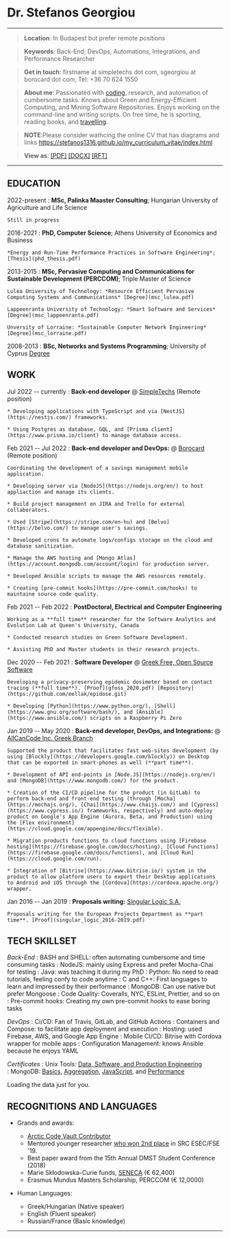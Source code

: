 Dr. Stefanos Georgiou
=====================

----

>  **Location**: In Budapest but prefer remote positions

>  **Keywords**:  Back-End, DevOps, Automations, Integrations, and Performance Researcher

>  **Get in touch**: firstname at simpletechs dot com, sgeorgiou at borocard dot com, Tel: +36 70 624 1550

>  **About me**: Passionated with [coding](https://stefanos1316.github.io/programmers_blog/), research, and automation of cumbersome tasks.
Knows about Green and Energy-Efficient Computing, and Mining Software Repositories. Enjoys working on the command-line and writing scripts.
On free time, he is sporting, reading books, and [travelling](https://stefanos1316.github.io/my_blog/index.html). 

>  **NOTE**:Please consider wathcing the online CV that has diagrams and
links https://stefanos1316.github.io/my_curriculum_vitae/index.html

>  **View as**: [[PDF]](index.pdf) [[DOCX]](index.docx) [[RFT]](index.rtf) 

----

EDUCATION
---------
2022-present
:   **MSc, Palinka Maaster Consulting**; Hungarian University of Agriculture and Life Science

    Still in progress
2016-2021
:   **PhD, Computer Science**; Athens University of Economics and Business

    *Energy and Run-Time Performance Practices in Software Engineering*; [Thesis](phd_thesis.pdf)
 

2013-2015
:   **MSc, Pervasive Computing and Communications for Sustainable Development (PERCCOM)**; Triple Master of Science
	
	Lulea University of Technology: *Resource Efficient Pervasive Computing Systems and Communications* [Degree](msc_lulea.pdf)
	
	Lappeenranta University of Technology: *Smart Software and Services* [Degree](msc_lappeenranta.pdf)
	
	Unversity of Lorraine: *Sustainable Computer Network Engineering* [Degree](msc_lorraine.pdf)

2008-2013
:   **BSc, Networks and Systems Programming**; University of Cyprus  [Degree](bsc_cyprus.pdf)


WORK
----
Jul 2022 -- currently
:  **Back-end developer** @ [SimpleTechs](https://www.simpletechs.net/) (Remote position)
    
    * Developing applications with TypeScript and via [NestJS](https://nestjs.com/) frameworks.

    * Using Postgres as database, GQL, and [Prisma client](https://www.prisma.io/client) to manage database access.


Feb 2021 -- Jul 2022
:   **Back-end developer and DevOps:** @ [Borocard](http://www.borocard.com/) (Remote position)

    Coordinating the development of a savings management mobile application.

    * Developing server via [NodeJS](https://nodejs.org/en/) to host appliaction and manage its clients.

    * Build project management on JIRA and Trello for external collaborators.

    * Used [Stripe](https://stripe.com/en-hu) and [Belvo](https://belvo.com/) to manage user's savings.

    * Developed crons to automate logs/configs storage on the cloud and database sanitization.

    * Manage the AWS hosting and [Mongo Atlas](https://account.mongodb.com/account/login) for production server.
	
    * Developed Ansible scripts to manage the AWS resources remotely.

    * Creating [pre-commit hooks](https://pre-commit.com/hooks) to maintaine source code quality.

Feb 2021 -- Feb 2022
:   **PostDoctoral, Electrical and Computer Engineering**

    Working as a **full time** researcher for the Software Analytics and Evolution Lab at Queen's University, Canada

    * Conducted research studies on Green Software Development.
    
    * Assisting PhD and Master students in their research projects.

Dec 2020 -- Feb 2021
:   **Software Developer** @ [Greek Free, Open Source Software](https://gfoss.eu/)

    Developing a privacy-preserving epidemic dosimeter based on contact tracing (**full time**). [Proof](gfoss_2020.pdf) [Repository](https://github.com/eellak/epidose.git)
    
    * Developing [Python](https://www.python.org/), [Shell](https://www.gnu.org/software/bash/), and [Ansible](https://www.ansible.com/) scripts on a Raspberry Pi Zero

Jan 2019 -- May 2020
:   **Back-end developer, DevOps, and Integrations:** @ [AllCanCode Inc. Greek Branch](https://www.allcancode.com/)

    Supported the product that facilitates fast web-sites development (by using [Blockly](https://developers.google.com/blockly)) on Desktop that can be exported in smart-phones as well (**part time**).
 
    * Development of API end-points in [Node.JS](https://nodejs.org/en/) and [MongoDB](https://www.mongodb.com/) for the product.

    * Creation of the CI/CD pipeline for the product (in GitLab) to perform back-end and front-end testing (through [Mocha](https://mochajs.org/), [Chai](https://www.chaijs.com/) and [Cypress](https://www.cypress.io/) frameworks, respectively) and auto-deploy product on Google's App Engine (Aurora, Beta, and Production) using the [Flex environment](https://cloud.google.com/appengine/docs/flexible).

    * Migration products functions to cloud functions using [Firebase hosting](https://firebase.google.com/docs/hosting), [Cloud Functions](https://firebase.google.com/docs/functions), and [Cloud Run](https://cloud.google.com/run).

    * Integration of [Bitrise](https://www.bitrise.io/) system in the product to allow platform users to export their Desktop applications to Android and iOS through the [Cordova](https://cordova.apache.org/) wrapper.

Jan 2016 -- Jan 2019
:   **Proposals writing:** [Singular Logic S.A.](https://portal.singularlogic.eu/en)

    Proposals writing for the European Projects Department as **part time**. [Proof](singular_logic_2016-2019.pdf)


TECH SKILLSET
-------------
*Back-End*
:   BASH and SHELL: often automating cumbersome and time consuming tasks
:   NodeJS: mainly using Express and prefer Mocha-Chai for testing
:   Java: was teaching it during my PhD
:   Python: No need to read tutorials, feeling confy to code anytime
:   C and C++: First languages to learn and impressed by their performance
:   MongoDB: Can use native but prefer Mongoose
:   Code Quality: Coveralls, NYC, ESLint, Prettier, and so on
:   Pre-commit hooks: Creating my own pre-commit hooks to ease boring tasks

*DevOps*
:   Ci/CD: Fan of Travis, GitLab, and GitHub Actions
:   Containers and Compose: to facilitate app deployment and execution 
:   Hosting: used Firebase, AWS, and Google App Engine
:   Mobile CI/CD: Bitrise with Cordova wrapper for mobile apps
:   Configuration Management: knows Ansible because he enjoys YAML

*Certificates*
:  Unix Tools: [Data, Software, and Production Engineering](unix_tools_edx.pdf)               
:  MongoDB: [Basics](mongodb_m001.pdf), [Aggregation](mongodb_m121.pdf), [JavaScript](mongodb_m220.pdf), and [Performance](mongodb_m201.pdf)
                   
<script
  src="https://unpkg.com/github-calendar@latest/dist/github-calendar.min.js"
></script>

<link
   rel="stylesheet"
   href="https://unpkg.com/github-calendar@latest/dist/github-calendar-responsive.css"
/>

<div class="calendar">
    Loading the data just for you.
</div>

<script>
    GitHubCalendar(".calendar", "stefanos1316", { responsive: true });
</script>


RECOGNITIONS AND LANGUAGES
--------------------------------------------
* Grands and awards:
     * [Arctic Code Vault Contributor](arctic_code_contributor.jpg)
     * Mentored younger researcher [who won 2nd place](fse19.pdf) in SRC ESEC/FSE '19.
     * Best paper award from the 15th Annual DMST Student Conference (2018)
     * Marie Skłodowska-Curie funds, [SENECA](https://portal.singularlogic.eu/en/eu-project/12374/seneca) (€ 62,400)
     * Erasmus Mundus Masters Scholarship, PERCCOM (€ 12,0000)

* Human Languages:
     * Greek/Hungarian (Native speaker)
     * English (Fluent speaker)
     * Russian/France (Basic knowledge)

------------------------------------------
